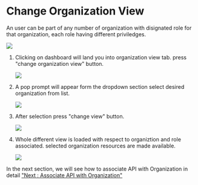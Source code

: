 Change Organization View
========================

An user can be part of any number of organization with disignated role
for that organization, each role having different priviledges.

![](../images/dashboard/organization-view/organization-view-01.png)

1.  Clicking on dashboard will land you into organization view tab.
    press "change organization view" button.

    ![](../images/dashboard/organization-view/organization-view-02.png)

2.  A pop prompt will appear form the dropdown section select desired
    organization from list.

    ![](../images/dashboard/organization-view/organization-view-03.png)

3.  After selection press "change view" button.

    ![](../images/dashboard/organization-view/organization-view-04.png)

4.  Whole different view is loaded with respect to organiztion and role
    associated. selected organization resources are made available.

    ![](../images/dashboard/organization-view/organization-view-05.png)

In the next section, we will see how to associate API with Organization
in detail ["Next : Associate API with
Organization"](organizations_associate_api.md)